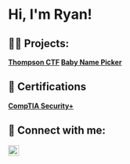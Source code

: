 <h1>Hi, I'm Ryan! 
<h2>👨‍💻 Projects:</h2>
<b><a href=https://github.com/RyanWhite74/Thompson/blob/main/README.md#enroll-beta>Thompson CTF</a>
<b><a href=https://github.com/RyanWhite74/Baby-name-picker>Baby Name Picker</a></b>

<h2>📜 Certifications</h2>
<b><a href=https://www.credly.com/badges/0ee0c69b-a658-45a0-b264-e33247ad2d3f/public_url>CompTIA Security+</a></b>
  

<h2> 🤳 Connect with me:</h2>

[<img align="left" alt="JoshMadakor | Twitter" width="22px" src="https://cdn.jsdelivr.net/npm/simple-icons@v3/icons/twitter.svg" />][twitter]


[twitter]: https://twitter.com/RyanAWhite74
